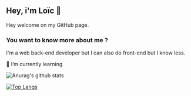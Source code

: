 ## Hey, i'm Loïc 👋

Hey welcome on my GitHub page.

### You want to know more about me ? 

I'm a web back-end developer but I can also do front-end but I know less.

[](https://github.com/anuraghazra/github-readme-stats)

🌱 I’m currently learning 


![Anurag's github stats](https://github-readme-stats.vercel.app/api?username=Loic-Andre&count_private=true&show_icons=true&theme=tokyonight)

[![Top Langs](https://github-readme-stats.vercel.app/api/top-langs/?username=Loic-Andre&layout=compact)](https://github.com/Loic-Andre/github-readme-stats)

<!--
**Loic-Andre/Loic-Andre** is a ✨ _special_ ✨ repository because its `README.md` (this file) appears on your GitHub profile.

Here are some ideas to get you started:

- 🔭 I’m currently working on ...
- 🌱 I’m currently learning ...
- 👯 I’m looking to collaborate on ...
- 🤔 I’m looking for help with ...
- 💬 Ask me about ...
- 📫 How to reach me: ...
- 😄 Pronouns: ...
- ⚡ Fun fact: ...
-->
